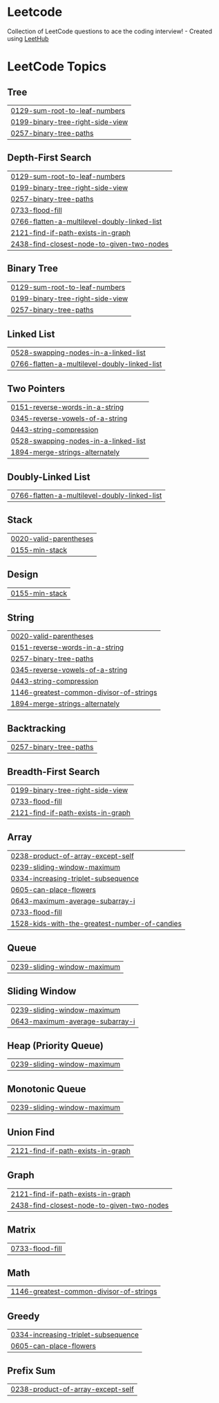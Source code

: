 # Leetcode
Collection of LeetCode questions to ace the coding interview! - Created using [LeetHub](https://github.com/QasimWani/LeetHub)

<!---LeetCode Topics Start-->
# LeetCode Topics
## Tree
|  |
| ------- |
| [0129-sum-root-to-leaf-numbers](https://github.com/mihnea2106/Leetcode/tree/master/0129-sum-root-to-leaf-numbers) |
| [0199-binary-tree-right-side-view](https://github.com/mihnea2106/Leetcode/tree/master/0199-binary-tree-right-side-view) |
| [0257-binary-tree-paths](https://github.com/mihnea2106/Leetcode/tree/master/0257-binary-tree-paths) |
## Depth-First Search
|  |
| ------- |
| [0129-sum-root-to-leaf-numbers](https://github.com/mihnea2106/Leetcode/tree/master/0129-sum-root-to-leaf-numbers) |
| [0199-binary-tree-right-side-view](https://github.com/mihnea2106/Leetcode/tree/master/0199-binary-tree-right-side-view) |
| [0257-binary-tree-paths](https://github.com/mihnea2106/Leetcode/tree/master/0257-binary-tree-paths) |
| [0733-flood-fill](https://github.com/mihnea2106/Leetcode/tree/master/0733-flood-fill) |
| [0766-flatten-a-multilevel-doubly-linked-list](https://github.com/mihnea2106/Leetcode/tree/master/0766-flatten-a-multilevel-doubly-linked-list) |
| [2121-find-if-path-exists-in-graph](https://github.com/mihnea2106/Leetcode/tree/master/2121-find-if-path-exists-in-graph) |
| [2438-find-closest-node-to-given-two-nodes](https://github.com/mihnea2106/Leetcode/tree/master/2438-find-closest-node-to-given-two-nodes) |
## Binary Tree
|  |
| ------- |
| [0129-sum-root-to-leaf-numbers](https://github.com/mihnea2106/Leetcode/tree/master/0129-sum-root-to-leaf-numbers) |
| [0199-binary-tree-right-side-view](https://github.com/mihnea2106/Leetcode/tree/master/0199-binary-tree-right-side-view) |
| [0257-binary-tree-paths](https://github.com/mihnea2106/Leetcode/tree/master/0257-binary-tree-paths) |
## Linked List
|  |
| ------- |
| [0528-swapping-nodes-in-a-linked-list](https://github.com/mihnea2106/Leetcode/tree/master/0528-swapping-nodes-in-a-linked-list) |
| [0766-flatten-a-multilevel-doubly-linked-list](https://github.com/mihnea2106/Leetcode/tree/master/0766-flatten-a-multilevel-doubly-linked-list) |
## Two Pointers
|  |
| ------- |
| [0151-reverse-words-in-a-string](https://github.com/mihneagrigore/Leetcode/tree/master/0151-reverse-words-in-a-string) |
| [0345-reverse-vowels-of-a-string](https://github.com/mihneagrigore/Leetcode/tree/master/0345-reverse-vowels-of-a-string) |
| [0443-string-compression](https://github.com/mihneagrigore/Leetcode/tree/master/0443-string-compression) |
| [0528-swapping-nodes-in-a-linked-list](https://github.com/mihnea2106/Leetcode/tree/master/0528-swapping-nodes-in-a-linked-list) |
| [1894-merge-strings-alternately](https://github.com/mihneagrigore/Leetcode/tree/master/1894-merge-strings-alternately) |
## Doubly-Linked List
|  |
| ------- |
| [0766-flatten-a-multilevel-doubly-linked-list](https://github.com/mihnea2106/Leetcode/tree/master/0766-flatten-a-multilevel-doubly-linked-list) |
## Stack
|  |
| ------- |
| [0020-valid-parentheses](https://github.com/mihnea2106/Leetcode/tree/master/0020-valid-parentheses) |
| [0155-min-stack](https://github.com/mihnea2106/Leetcode/tree/master/0155-min-stack) |
## Design
|  |
| ------- |
| [0155-min-stack](https://github.com/mihnea2106/Leetcode/tree/master/0155-min-stack) |
## String
|  |
| ------- |
| [0020-valid-parentheses](https://github.com/mihnea2106/Leetcode/tree/master/0020-valid-parentheses) |
| [0151-reverse-words-in-a-string](https://github.com/mihneagrigore/Leetcode/tree/master/0151-reverse-words-in-a-string) |
| [0257-binary-tree-paths](https://github.com/mihnea2106/Leetcode/tree/master/0257-binary-tree-paths) |
| [0345-reverse-vowels-of-a-string](https://github.com/mihneagrigore/Leetcode/tree/master/0345-reverse-vowels-of-a-string) |
| [0443-string-compression](https://github.com/mihneagrigore/Leetcode/tree/master/0443-string-compression) |
| [1146-greatest-common-divisor-of-strings](https://github.com/mihneagrigore/Leetcode/tree/master/1146-greatest-common-divisor-of-strings) |
| [1894-merge-strings-alternately](https://github.com/mihneagrigore/Leetcode/tree/master/1894-merge-strings-alternately) |
## Backtracking
|  |
| ------- |
| [0257-binary-tree-paths](https://github.com/mihnea2106/Leetcode/tree/master/0257-binary-tree-paths) |
## Breadth-First Search
|  |
| ------- |
| [0199-binary-tree-right-side-view](https://github.com/mihnea2106/Leetcode/tree/master/0199-binary-tree-right-side-view) |
| [0733-flood-fill](https://github.com/mihnea2106/Leetcode/tree/master/0733-flood-fill) |
| [2121-find-if-path-exists-in-graph](https://github.com/mihnea2106/Leetcode/tree/master/2121-find-if-path-exists-in-graph) |
## Array
|  |
| ------- |
| [0238-product-of-array-except-self](https://github.com/mihneagrigore/Leetcode/tree/master/0238-product-of-array-except-self) |
| [0239-sliding-window-maximum](https://github.com/mihnea2106/Leetcode/tree/master/0239-sliding-window-maximum) |
| [0334-increasing-triplet-subsequence](https://github.com/mihneagrigore/Leetcode/tree/master/0334-increasing-triplet-subsequence) |
| [0605-can-place-flowers](https://github.com/mihneagrigore/Leetcode/tree/master/0605-can-place-flowers) |
| [0643-maximum-average-subarray-i](https://github.com/mihneagrigore/Leetcode/tree/master/0643-maximum-average-subarray-i) |
| [0733-flood-fill](https://github.com/mihnea2106/Leetcode/tree/master/0733-flood-fill) |
| [1528-kids-with-the-greatest-number-of-candies](https://github.com/mihneagrigore/Leetcode/tree/master/1528-kids-with-the-greatest-number-of-candies) |
## Queue
|  |
| ------- |
| [0239-sliding-window-maximum](https://github.com/mihnea2106/Leetcode/tree/master/0239-sliding-window-maximum) |
## Sliding Window
|  |
| ------- |
| [0239-sliding-window-maximum](https://github.com/mihnea2106/Leetcode/tree/master/0239-sliding-window-maximum) |
| [0643-maximum-average-subarray-i](https://github.com/mihneagrigore/Leetcode/tree/master/0643-maximum-average-subarray-i) |
## Heap (Priority Queue)
|  |
| ------- |
| [0239-sliding-window-maximum](https://github.com/mihnea2106/Leetcode/tree/master/0239-sliding-window-maximum) |
## Monotonic Queue
|  |
| ------- |
| [0239-sliding-window-maximum](https://github.com/mihnea2106/Leetcode/tree/master/0239-sliding-window-maximum) |
## Union Find
|  |
| ------- |
| [2121-find-if-path-exists-in-graph](https://github.com/mihnea2106/Leetcode/tree/master/2121-find-if-path-exists-in-graph) |
## Graph
|  |
| ------- |
| [2121-find-if-path-exists-in-graph](https://github.com/mihnea2106/Leetcode/tree/master/2121-find-if-path-exists-in-graph) |
| [2438-find-closest-node-to-given-two-nodes](https://github.com/mihnea2106/Leetcode/tree/master/2438-find-closest-node-to-given-two-nodes) |
## Matrix
|  |
| ------- |
| [0733-flood-fill](https://github.com/mihnea2106/Leetcode/tree/master/0733-flood-fill) |
## Math
|  |
| ------- |
| [1146-greatest-common-divisor-of-strings](https://github.com/mihneagrigore/Leetcode/tree/master/1146-greatest-common-divisor-of-strings) |
## Greedy
|  |
| ------- |
| [0334-increasing-triplet-subsequence](https://github.com/mihneagrigore/Leetcode/tree/master/0334-increasing-triplet-subsequence) |
| [0605-can-place-flowers](https://github.com/mihneagrigore/Leetcode/tree/master/0605-can-place-flowers) |
## Prefix Sum
|  |
| ------- |
| [0238-product-of-array-except-self](https://github.com/mihneagrigore/Leetcode/tree/master/0238-product-of-array-except-self) |
<!---LeetCode Topics End-->
